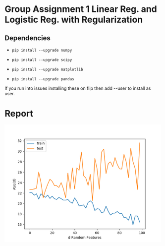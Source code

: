# Group Assignment 1 Linear Reg. and Logistic Reg. with Regularization

## Dependencies

- `pip install --upgrade numpy`

- `pip install --upgrade scipy`

- `pip install --upgrade matplotlib`

- `pip install --upgrade pandas`

If you run into issues installing these on flip then add --user to install as user.

# Report

![D Random Features](1_4_Report.png)